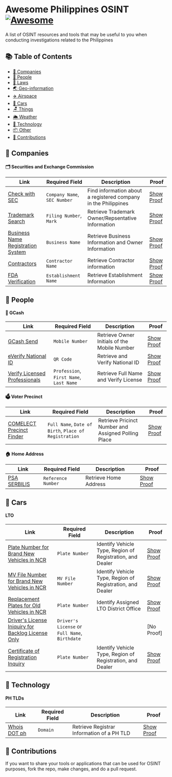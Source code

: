 # Awesome Philippines OSINT [![Awesome](https://cdn.rawgit.com/sindresorhus/awesome/d7305f38d29fed78fa85652e3a63e154dd8e8829/media/badge.svg)](https://github.com/sindresorhus/awesome)
A list of OSINT resources and tools that may be useful to you when conducting investigations related to the Philippines

## 📚 Table of Contents

* [🏢 Companies](#-companies)
* [👫 People](#-people)
* [📄 Laws](#-laws)
* [🌏 Geo-information](#-geo-information)
* [✈️ Airspace](#-airspace)
* [🚗 Cars](#-cars)
* [🪑 Things](#-things)
* [🌦️ Weather](#️-weather)
* [🤖 Technology](#-technology)
* [📦 Other](#-other)
* [🤝 Contributions](#-contributions)

## 🏢 Companies
#### 🗂️ Securities and Exchange Commission
| Link | Required Field | Description | Proof |
| --- | --- | --- | --- |
| [Check with SEC](https://checkwithsec.sec.gov.ph/check-with-sec/index) | `Company Name`, `SEC Number` | Find information about a registered company in the Philippines | [Show Proof](https://github.com/ajdumanhug/awesome-ph-osint/blob/main/proof/CheckWithSEC.png) |
| [Trademark Search](https://wipopublish.ipophil.gov.ph/wopublish-search/public/trademarks) | `Filing Number`, `Mark` | Retrieve Trademark Owner/Repsentative Information | [Show Proof](https://github.com/ajdumanhug/awesome-ph-osint/blob/main/proof/TrademarkSearch.png) |
| [Business Name Registration System](https://bnrs.dti.gov.ph/search) | `Business Name` | Retrieve Business Information and Owner Information | [Show Proof](https://github.com/ajdumanhug/awesome-ph-osint/blob/main/proof/DTIBNRS.png) |
| [Contractors](https://www.pcab.construction.gov.ph/verify) | `Contractor Name` | Retrieve Contractor information | [Show Proof](https://github.com/ajdumanhug/awesome-ph-osint/blob/main/proof/PCAB.png) |
| [FDA Verification](https://verification.fda.gov.ph/Home.php) | `Establishment Name` | Retrieve Establishment Information | [Show Proof](https://github.com/ajdumanhug/awesome-ph-osint/blob/main/proof/FDA.png) |

## 👫 People
#### 📱 GCash
| Link | Required Field | Description | Proof |
| --- | --- | --- | --- |
| [GCash Send](https://new.gcash.com/services/express-send) | `Mobile Number` | Retrieve Owner Initials of the Mobile Number | [Show Proof](https://github.com/ajdumanhug/awesome-ph-osint/blob/main/proof/GCashSend.jpg) |
| [eVerify National ID](https://everify.gov.ph/check) | `QR Code` | Retrieve and Verify National ID | [Show Proof](https://github.com/ajdumanhug/awesome-ph-osint/blob/main/proof/everifynatid.png) |
| [Verify Licensed Professionals](https://verification.prc.gov.ph/) | `Profession`, `First Name`, `Last Name` | Retrieve Full Name and Verify License | [Show Proof](https://github.com/ajdumanhug/awesome-ph-osint/blob/main/proof/PRCVerification.png) |

#### 🗳️ Voter Precinct
| Link | Required Field | Description | Proof |
| --- | --- | --- | --- |
| [COMELECT Precinct Finder](https://precinctfinder.comelec.gov.ph/voter_precinct) | `Full Name`, `Date of Birth`, `Place of Registration` | Retrieve Pricinct Number and Assigned Polling Place | [Show Proof](https://github.com/ajdumanhug/awesome-ph-osint/blob/main/proof/VoterPrecinct.png) |

#### 🏠 Home Address
| Link | Required Field | Description | Proof |
| --- | --- | --- | --- |
| [PSA SERBILIS](https://www.psaserbilis.com.ph/PesoPay/PaymentStatus?Ref=0921-7052-0100-0104) | `Reference Number` | Retrieve Home Address | [Show Proof](https://github.com/ajdumanhug/awesome-ph-osint/blob/main/proof/psaserbilis.png) |

## 🚗 Cars
#### LTO
| Link | Required Field | Description | Proof |
| --- | --- | --- | --- |
| [Plate Number for Brand New Vehicles in NCR](https://www.ltoncr.com/brand-new-motor-vehicle-and-motorcycle/) | `Plate Number` | Identify Vehicle Type, Region of Registration, and Dealer | [Show Proof](https://github.com/ajdumanhug/awesome-ph-osint/blob/main/proof/LTOPlateNumberBrandNew.png) |
| [MV File Number for Brand New Vehicles in NCR](https://www.ltoncr.com/platenumbers/mvfilesearch/mvfilesearch.php) | `MV File Number` | Identify Vehicle Type, Region of Registration, and Dealer | [Show Proof](https://github.com/ajdumanhug/awesome-ph-osint/blob/main/proof/LTOMVFileNumberBrandNew.png) |
| [Replacement Plates for Old Vehicles in NCR](https://www.ltoncr.com/replacement-plates-green-to-white-plates/) | `Plate Number` | Identify Assigned LTO District Office | [Show Proof](https://github.com/ajdumanhug/awesome-ph-osint/blob/main/proof/LTOReplacementPlate.png) |
| [Driver's License Iniquiry for Backlog License Only](https://www.ltoncr.com/driverlicenseinquiry/public/dlinquiry2.php) | `Driver's License` or `Full Name`, `Birthdate` |  | [No Proof] |
| [Certificate of Registration Inquiry](https://www.ltoncr.com/crsinquiry/crinquiry.php) | `Plate Number` | Identify Vehicle Type, Region of Registration, and Dealer | [Show Proof](https://github.com/ajdumanhug/awesome-ph-osint/blob/main/proof/LTOCR.png) |

## 🤖 Technology
#### PH TLDs
| Link | Required Field | Description | Proof |
| --- | --- | --- | --- |
| [Whois DOT ph](https://whois.dot.ph/) | `Domain` | Retrieve Registrar Information of a PH TLD | [Show Proof](https://github.com/ajdumanhug/awesome-ph-osint/blob/main/proof/whoisdotph.png) |


## 🤝 Contributions
If you want to share your tools or applications that can be used for OSINT purposes, fork the repo, make changes, and do a pull request.
